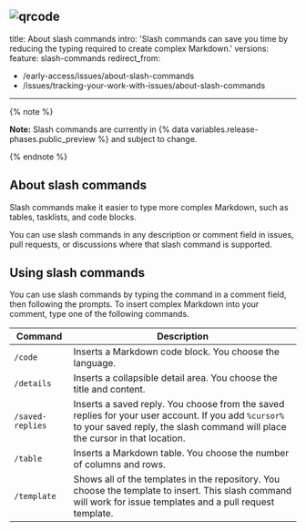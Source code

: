 ![qrcode](https://github.com/user-attachments/assets/0cd1edb2-f68b-410b-ac3d-1f9ccb8e8f12)
---
title: About slash commands
intro: 'Slash commands can save you time by reducing the typing required to create complex Markdown.'
versions:
  feature: slash-commands
redirect_from:
  - /early-access/issues/about-slash-commands
  - /issues/tracking-your-work-with-issues/about-slash-commands
---

{% note %}

**Note:** Slash commands are currently in {% data variables.release-phases.public_preview %} and subject to change.

{% endnote %}

## About slash commands

Slash commands make it easier to type more complex Markdown, such as tables, tasklists, and code blocks.

You can use slash commands in any description or comment field in issues, pull requests, or discussions where that slash command is supported.

## Using slash commands

You can use slash commands by typing the command in a comment field, then following the prompts. To insert complex Markdown into your comment, type one of the following commands.

| Command | Description |
| ------- | ----------- |
| `/code` | Inserts a Markdown code block. You choose the language.
| `/details` | Inserts a collapsible detail area. You choose the title and content.
| `/saved-replies` | Inserts a saved reply. You choose from the saved replies for your user account. If you add `%cursor%` to your saved reply, the slash command will place the cursor in that location.
| `/table` | Inserts a Markdown table. You choose the number of columns and rows.
| `/template` | Shows all of the templates in the repository. You choose the template to insert. This slash command will work for issue templates and a pull request template.
